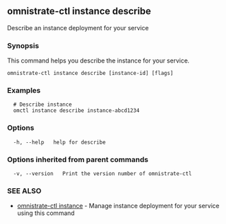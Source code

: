 ## omnistrate-ctl instance describe

Describe an instance deployment for your service

### Synopsis

This command helps you describe the instance for your service.

```
omnistrate-ctl instance describe [instance-id] [flags]
```

### Examples

```
  # Describe instance
  omctl instance describe instance-abcd1234
```

### Options

```
  -h, --help   help for describe
```

### Options inherited from parent commands

```
  -v, --version   Print the version number of omnistrate-ctl
```

### SEE ALSO

* [omnistrate-ctl instance](omnistrate-ctl_instance.md)	 - Manage instance deployment for your service using this command

